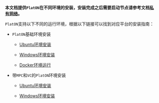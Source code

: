 **本文档提供`PlatON`在不同环境的安装，安装完成之后需要启动节点请参考文档[私有网络](/zh-cn/basics/[Chinese-Simplified]-%E7%A7%81%E6%9C%89%E7%BD%91%E7%BB%9C)。**

`PlatON`支持以下不同的运行环境，根据以下链接可以找到对应平台的安装指南：

+ `PlatON`基础环境安装 

	- [Ubuntu环境安装](/zh-cn/basics/installation/_Ubuntu安装指南)
	
	- [Windows环境安装](/zh-cn/basics/installation/_Windows安装指南)
	
	- [Docker环境运行](/zh-cn/basics/installation/_Docker安装指南)

 
+ 带`MPC`和`VC`的`PlatON`环境安装
  
    - [Ubuntu环境安装](/zh-cn/basics/installation/_Ubuntu-MV安装指南)
	
	- [Windows环境安装](/zh-cn/basics/installation/_Windows-MV安装指南)
	
